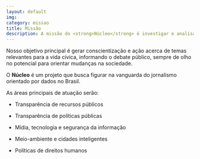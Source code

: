 ```yaml
---
layout: default
img:
category: missao
title: Missão
description: A missão do <strong>Núcleo</strong> é investigar e analisar dados públicos, trazendo transparência e clareza sobre o que está acontecendo no Brasil, desde gastos do governo e políticas públicas em andamento até redes sociais.
---
```




Nosso objetivo principal é gerar conscientização e ação acerca de temas relevantes para a vida cívica, informando o debate público, sempre de olho no potencial para orientar mudanças na sociedade.

O **Núcleo** é um projeto que busca figurar na vanguarda do jornalismo orientado por dados no Brasil.

As áreas principais de atuação serão:

* Transparência de recursos públicos

* Transparência de políticas públicas

* Mídia, tecnologia e segurança da informação

* Meio-ambiente e cidades inteligentes

* Políticas de direitos humanos
